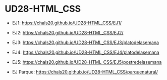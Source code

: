 # UD28-HTML_CSS

- EJ1:
https://chals20.github.io/UD28-HTML_CSS/EJ1/

- EJ2:
https://chals20.github.io/UD28-HTML_CSS/EJ2/

- EJ3:
https://chals20.github.io/UD28-HTML_CSS/EJ3/platodelasemana

- EJ4:
https://chals20.github.io/UD28-HTML_CSS/EJ4/platodelasemana

- EJ5:
https://chals20.github.io/UD28-HTML_CSS/EJ5/postredelasemana

- EJ Parque:
https://chals20.github.io/UD28-HTML_CSS/parquenatural/
